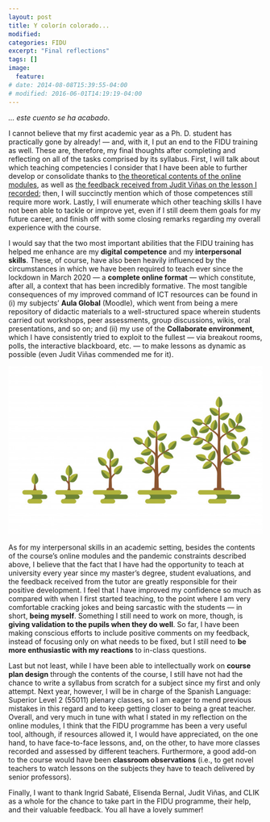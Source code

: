```yaml
---
layout: post
title: Y colorín colorado...
modified:
categories: FIDU
excerpt: "Final reflections"
tags: []
image:
  feature:
# date: 2014-08-08T15:39:55-04:00
# modified: 2016-06-01T14:19:19-04:00
---
```

_… este cuento se ha acabado_.

I cannot believe that my first academic year as a Ph. D. student has practically gone by already! — and, with it, I put an end to the FIDU training as well. These are, therefore, my final thoughts after completing and reflecting on all of the tasks comprised by its syllabus. First, I will talk about which teaching competencies I consider that I have been able to further develop or consolidate thanks to <a href="https://immalopez.github.io/fidu/online-modules/" target="_blank">the theoretical contents of the online modules</a>, as well as <a href="https://immalopez.github.io/fidu/feedback-reflection/" target="_blank">the feedback received from Judit Viñas on the lesson I recorded</a>; then, I will succinctly mention which of those competences still require more work. Lastly, I will enumerate which other teaching skills I have not been able to tackle or improve yet, even if I still deem them goals for my future career, and finish off with some closing remarks regarding my overall experience with the course.

I would say that the two most important abilities that the FIDU training has helped me enhance are my **digital competence** and my **interpersonal skills**. These, of course, have also been heavily influenced by the circumstances in which we have been required to teach ever since the lockdown in March 2020 — a **complete online format** — which constitute, after all, a context that has been incredibly formative. The most tangible consequences of my improved command of ICT resources can be found in (i) my subjects’ **Aula Global** (Moodle), which went from being a mere repository of didactic materials to a well-structured space wherein students carried out workshops, peer assessments, group discussions, wikis, oral presentations, and so on; and (ii) my use of the **Collaborate environment**, which I have consistently tried to exploit to the fullest — via breakout rooms, polls, the interactive blackboard, etc. — to make lessons as dynamic as possible (even Judit Viñas commended me for it).

![Growth](/images/diagrama-vector-crecimiento-arbol-verde_53562-2219.jpg)

As for my interpersonal skills in an academic setting, besides the contents of the course’s online modules and the pandemic constraints described above, I believe that the fact that I have had the opportunity to teach at university every year since my master’s degree, student evaluations, and the feedback received from the tutor are greatly responsible for their positive development. I feel that I have improved my confidence so much as compared with when I first started teaching, to the point where I am very comfortable cracking jokes and being sarcastic with the students — in short, **being myself**. Something I still need to work on more, though, is **giving validation to the pupils when they do well**. So far, I have been making conscious efforts to include positive comments on my feedback, instead of focusing only on what needs to be fixed, but I still need to **be more enthusiastic with my reactions** to in-class questions.

Last but not least, while I have been able to intellectually work on **course plan design** through the contents of the course, I still have not had the chance to write a syllabus from scratch for a subject since my first and only attempt. Next year, however, I will be in charge of the Spanish Language: Superior Level 2 (55011) plenary classes, so I am eager to mend previous mistakes in this regard and to keep getting closer to being a great teacher. Overall, and very much in tune with what I stated in my reflection on the online modules, I think that the FIDU programme has been a very useful tool, although, if resources allowed it, I would have appreciated, on the one hand, to have face-to-face lessons, and, on the other, to have more classes recorded and assessed by different teachers. Furthermore, a good add-on to the course would have been **classroom observations** (i.e., to get novel teachers to watch lessons on the subjects they have to teach delivered by senior professors).

Finally, I want to thank Ingrid Sabaté, Elisenda Bernal, Judit Viñas, and CLIK as a whole for the chance to take part in the FIDU programme, their help, and their valuable feedback. You all have a lovely summer!
